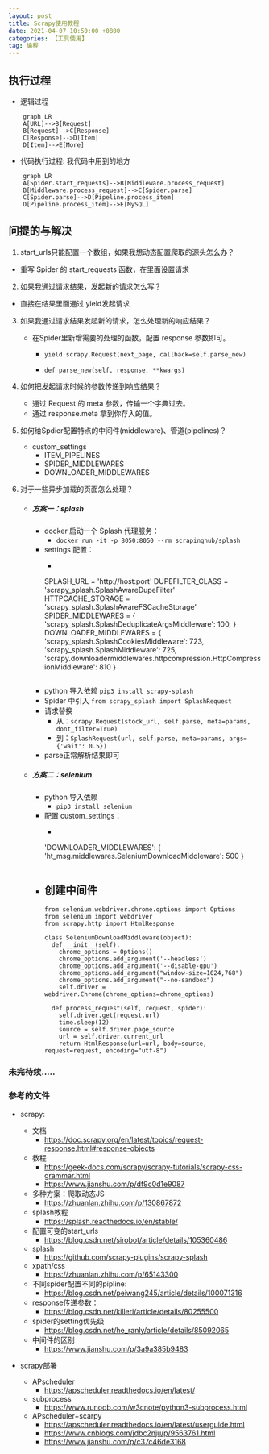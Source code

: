 ```yaml
---
layout: post
title: Scrapy使用教程
date: 2021-04-07 10:50:00 +0800
categories: 【工具使用】
tag: 编程
---
```



## 执行过程
- 逻辑过程
```mermaid
	graph LR
	A[URL]-->B[Request]
	B[Request]-->C[Response]
	C[Response]-->D[Item]
	D[Item]-->E[More]
```

- 代码执行过程: 我代码中用到的地方
```mermaid
	graph LR
	A[Spider.start_requests]-->B[Middleware.process_request]
	B[Middleware.process_request]-->C[Spider.parse]
	C[Spider.parse]-->D[Pipeline.process_item]
	D[Pipeline.process_item]-->E[MySQL]
```

## 问提的与解决

1. start_urls只能配置一个数组，如果我想动态配置爬取的源头怎么办？
	
- 重写 Spider 的 start_requests 函数，在里面设置请求
	
2. 如果我通过请求结果，发起新的请求怎么写？
	
- 直接在结果里面通过 yield发起请求
	
3. 如果我通过请求结果发起新的请求，怎么处理新的响应结果？
	- 在Spider里新增需要的处理的函数，配置 response 参数即可。
	
	  - ```yield scrapy.Request(next_page, callback=self.parse_new)```
	  	
	  - ```def parse_new(self, response, **kwargs)```

4. 如何把发起请求时候的参数传递到响应结果？
	- 通过 Request 的 meta 参数，传输一个字典过去。
	- 通过 response.meta 拿到你存入的值。

5. 如何给Spdier配置特点的中间件(middleware)、管道(pipelines)？
	- custom_settings
		- ITEM_PIPELINES
		- SPIDER_MIDDLEWARES
		- DOWNLOADER_MIDDLEWARES

6. 对于一些异步加载的页面怎么处理？
	- ##### 方案一：splash
		- docker 启动一个 Splash 代理服务：
			- ``` docker run -it -p 8050:8050 --rm scrapinghub/splash ```
		- settings 配置：
			- ```
			SPLASH_URL = 'http://host:port'
			DUPEFILTER_CLASS = 'scrapy_splash.SplashAwareDupeFilter'	
			HTTPCACHE_STORAGE = 'scrapy_splash.SplashAwareFSCacheStorage'
    		SPIDER_MIDDLEWARES = {
         		'scrapy_splash.SplashDeduplicateArgsMiddleware': 100,
      		}	
      		DOWNLOADER_MIDDLEWARES = {  
         		'scrapy_splash.SplashCookiesMiddleware': 723,
         		'scrapy_splash.SplashMiddleware': 725,
         		'scrapy.downloadermiddlewares.httpcompression.HttpCompressionMiddleware': 810
      		}
      		```
		- python 导入依赖
			```pip3 install scrapy-splash```
		- Spider 中引入
			```from scrapy_splash import SplashRequest```
		- 请求替换
			- 从：``` scrapy.Request(stock_url, self.parse, meta=params, dont_filter=True) ```
			- 到：``` SplashRequest(url, self.parse, meta=params, args={'wait': 0.5}) ```
		- parse正常解析结果即可

	- ##### 方案二：selenium
		- python 导入依赖
			- ```pip3 install selenium```
		- 配置 custom_settings：	
			- ```
       		'DOWNLOADER_MIDDLEWARES': {
            	'ht_msg.middlewares.SeleniumDownloadMiddleware': 500
        	}
        	```

		- 创建中间件
			- 
			```
			from selenium.webdriver.chrome.options import Options
			from selenium import webdriver
			from scrapy.http import HtmlResponse

			class SeleniumDownloadMiddleware(object):
        	  def __init__(self):
               	chrome_options = Options()
               	chrome_options.add_argument('--headless')
               	chrome_options.add_argument('--disable-gpu')
               	chrome_options.add_argument("window-size=1024,768")
               	chrome_options.add_argument("--no-sandbox")
               	self.driver = webdriver.Chrome(chrome_options=chrome_options)

        	  def process_request(self, request, spider):
               	self.driver.get(request.url)
               	time.sleep(12)
               	source = self.driver.page_source
               	url = self.driver.current_url
               	return HtmlResponse(url=url, body=source, request=request, encoding="utf-8")
      		```



### 未完待续.....

### 参考的文件

- scrapy: 
	- 文档
		- https://doc.scrapy.org/en/latest/topics/request-response.html#response-objects
	- 教程
		- https://geek-docs.com/scrapy/scrapy-tutorials/scrapy-css-grammar.html
		- https://www.jianshu.com/p/df9c0d1e9087
	- 多种方案：爬取动态JS
		- https://zhuanlan.zhihu.com/p/130867872
	- splash教程
		- https://splash.readthedocs.io/en/stable/
	- 配置可变的start_urls 
		- https://blog.csdn.net/sirobot/article/details/105360486
	- splash
		- https://github.com/scrapy-plugins/scrapy-splash
	- xpath/css
		- https://zhuanlan.zhihu.com/p/65143300
	- 不同spider配置不同的pipline:
		- https://blog.csdn.net/peiwang245/article/details/100071316
	- response传递参数：
		- https://blog.csdn.net/killeri/article/details/80255500
	- spider的setting优先级
		- https://blog.csdn.net/he_ranly/article/details/85092065
	- 中间件的区别
		- https://www.jianshu.com/p/3a9a385b9483

- scrapy部署
	- APscheduler
		- https://apscheduler.readthedocs.io/en/latest/
	- subprocess
		- https://www.runoob.com/w3cnote/python3-subprocess.html
	- APscheduler+scarpy
		- https://apscheduler.readthedocs.io/en/latest/userguide.html
		- https://www.cnblogs.com/jdbc2nju/p/9563761.html
		- https://www.jianshu.com/p/c37c46de3168